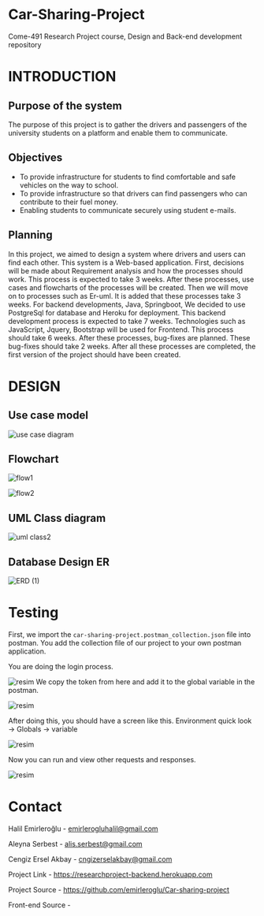 # Car-Sharing-Project
Come-491 Research Project course, Design and Back-end development repository
# INTRODUCTION
## Purpose of the system
The purpose of this project is to gather the drivers and passengers of the university students on a platform and enable them to communicate.
## Objectives
-	To provide infrastructure for students to find comfortable and safe vehicles on the way to school.
-	To provide infrastructure so that drivers can find passengers who can contribute to their fuel money.
-	Enabling students to communicate securely using student e-mails.
## Planning
In this project, we aimed to design a system where drivers and users can find each other. This system is a Web-based application.
First, decisions will be made about Requirement analysis and how the processes should work. This process is expected to take 3 weeks. 
After these processes, use cases and flowcharts of the processes will be created. Then we will move on to processes such as Er-uml. 
It is added that these processes take 3 weeks. For backend developments, Java, Springboot,
We decided to use PostgreSql for database and Heroku for deployment. This backend development process is expected to take 7 weeks. 
Technologies such as JavaScript, Jquery, Bootstrap will be used for Frontend. This process should take 6 weeks. After these processes,
bug-fixes are planned. These bug-fixes should take 2 weeks. After all these processes are completed, the first version of the project should have been created.

# DESIGN
## Use case model
![use case diagram](https://user-images.githubusercontent.com/52790536/153595727-80d6e244-6853-407b-9a2c-aff39b84b3e5.jpg)


## Flowchart

![flow1](https://user-images.githubusercontent.com/52790536/153595529-e26b6a8e-51d5-4ed4-aa79-8a88e8ff5066.jpg)


![flow2](https://user-images.githubusercontent.com/52790536/153595588-225bab8a-995a-4c33-ad07-60231f749091.jpg)

## UML Class diagram

![uml class2](https://user-images.githubusercontent.com/52790536/153596066-e8a626a0-bfb8-4779-a879-59941670db05.jpg)

## Database Design ER


![ERD (1)](https://user-images.githubusercontent.com/52790536/153596366-914dfcae-5423-4cbf-8574-54510999cd4a.jpg)

# Testing

First, we import the `car-sharing-project.postman_collection.json` file into postman. You add the collection file of our project to your own postman application.

You are doing the login process.

![resim](https://user-images.githubusercontent.com/52790536/153720947-2d9bb94b-e8b2-4a58-87d7-a9d9a333d859.png)
We copy the token from here and add it to the global variable in the postman.

![resim](https://user-images.githubusercontent.com/52790536/153721118-e2d4734b-566f-428e-9ac0-d3032dfe0ab2.png)

After doing this, you should have a screen like this. Environment quick look -> Globals -> variable

![resim](https://user-images.githubusercontent.com/52790536/153721184-d5a77269-195c-41b9-a6bd-a83159d3cda8.png)

Now you can run and view other requests and responses.

![resim](https://user-images.githubusercontent.com/52790536/153721320-803cc8b1-d1a2-403d-b76a-91f7cd67a7be.png)

# Contact 
Halil Emirleroğlu - emirlerogluhalil@gmail.com

Aleyna Serbest - alis.serbest@gmail.com

Cengiz Ersel Akbay - cngizerselakbay@gmail.com 

Project Link - https://researchproject-backend.herokuapp.com

Project Source - https://github.com/emirleroglu/Car-sharing-project

Front-end Source -



















